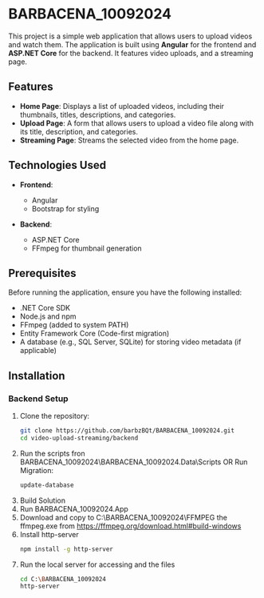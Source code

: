 # BARBACENA_10092024
This project is a simple web application that allows users to upload videos and watch them. The application is built using **Angular** for the frontend and **ASP.NET Core** for the backend. It features video uploads, and a streaming page.

## Features

- **Home Page**: Displays a list of uploaded videos, including their thumbnails, titles, descriptions, and categories.
- **Upload Page**: A form that allows users to upload a video file along with its title, description, and categories.
- **Streaming Page**: Streams the selected video from the home page.
## Technologies Used

- **Frontend**: 
  - Angular
  - Bootstrap for styling

- **Backend**: 
  - ASP.NET Core
  - FFmpeg for thumbnail generation

## Prerequisites

Before running the application, ensure you have the following installed:

- .NET Core SDK
- Node.js and npm
- FFmpeg (added to system PATH)
- Entity Framework Core (Code-first migration)
- A database (e.g., SQL Server, SQLite) for storing video metadata (if applicable)

## Installation

### Backend Setup

1. Clone the repository:
   ```bash
   git clone https://github.com/barbzBQt/BARBACENA_10092024.git
   cd video-upload-streaming/backend 
2. Run the scripts fron BARBACENA_10092024\BARBACENA_10092024.Data\Scripts OR Run Migration:
   ```bash
   update-database
3. Build Solution
4. Run BARBACENA_10092024.App
5. Download and copy to C:\BARBACENA_10092024\FFMPEG the ffmpeg.exe from https://ffmpeg.org/download.html#build-windows
6. Install http-server
   ```bash
   npm install -g http-server
7. Run the local server for accessing and the files
   ```bash
   cd C:\BARBACENA_10092024
   http-server
